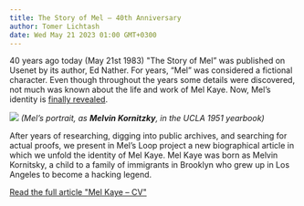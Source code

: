 ```yaml
---
title: The Story of Mel – 40th Anniversary
author: Tomer Lichtash
date: Wed May 21 2023 01:00 GMT+0300
---
```


40 years ago today (May 21st 1983) "The Story of Mel” was published on Usenet by its author, Ed Nather. For years, “Mel” was considered a fictional character. Even though throughout the years some details were discovered, not much was known about the life and work of Mel Kaye. Now, Mel’s identity is [finally revealed](/docs/the-story-of-mel/pages/mel-kaye-cv).

![](https://res.cloudinary.com/dcajl1s6a/image/upload/v1684300864/mel-kaye-bio/ucla-yearbook/ucla-yearbook-1951-page-416_xutkm0.jpg)
_(Mel’s portrait, as **Melvin Kornitzky**, in the UCLA 1951 yearbook)_

After years of researching, digging into public archives, and searching for actual proofs, we present in Mel’s Loop project a new biographical article in which we unfold the identity of Mel Kaye. Mel Kaye was born as Melvin Kornitsky, a child to a family of immigrants in Brooklyn who grew up in Los Angeles to become a hacking legend.

[Read the full article "Mel Kaye – CV"](/en/docs/the-story-of-mel/pages/mel-kaye-cv)
